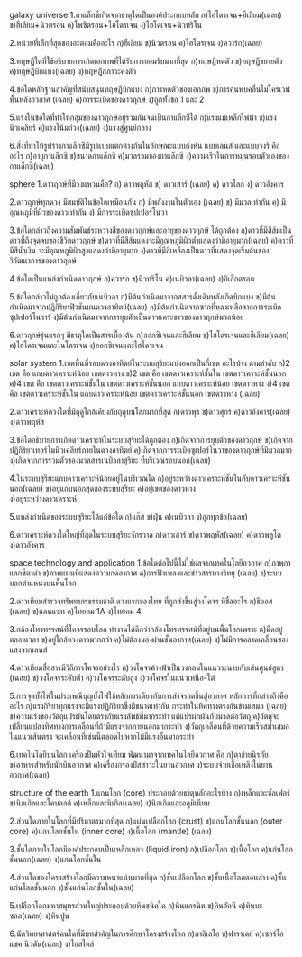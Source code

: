 galaxy universe
1.กาแล็กซีเกิดจากธาตุใดเป็นองค์ประกอบหลัก
ก)ไฮโดรเจน+ฮีเลียม(เฉลย)
ข)ฮีเลียม+นิวตรอน
ค)โพซิตรอน+ไฮโดรเจน
ง)ไฮโดเจน+นิวทริโน

2.หน่วยที่เล็กที่สุดของอะตอมคืออะไร
ก)ฮีเลียม 
ข)นิวตรอน 
ค)ไฮโดรเจน 
ง)ควาร์ก(เฉลย)

3.ทฤษฎีใดที่ใช้อธิบายการเกิดเอกภพที่ได้รับการยอมรับมากที่สุด
ก)ทฤษฎีหดตัว
ข)ทฤษฎีขยายตัว
ค)ทฤษฎีบิกแบง(เฉลย)
ง)ทฤษฎีสภาวะคงตัว

4.ข้อใดหลักฐานสำคัญที่สนับสนุนทฤษฎีบิกแบง
ก)การหดตัวของเอกภพ
ข)การค้นพบคลื่นไมโครเวฟพื้นหลังอวกาศ (เฉลย)
ค)การระเบิดของดาวฤกษ์
ง)ถูกทั้งข้อ 1 และ 2

5.แรงในข้อใดที่ทำให้กลุ่มของดาวฤกษ์อยู่รวมกันจนเป็นกาแล็กซีได้
ก)แรงแม่เหล็กไฟฟ้า
ข)แรงนิวเคลียร์
ค)แรงโน้มถ่วง(เฉลย)
ง)แรงสู่ศูนย์กลาง

6.สิ่งที่ทำให้รูปร่างกาแล็กซีมีรูปแบบแตกต่างกันในลักษณะแบบกังหัน แบบเลนส์ และแบบวงรี คืออะไร
ก)อายุกาแล็กซี
ข)ขนาดกาแล็กซี
ค)มวลรวมของกาแล็กซี
ง)ความเร็วในการหมุนรอบตัวเองของกาแล็กซี(เฉลย)


sphere
1.ดาวฤกษ์ที่มีวงแหวนคือ?
ก) ดาวพฤหัส
ข) ดาวเสาร์ (เฉลย)
ค) ดาวโลก
ง) ดาวอังคาร

2.ดาวฤกษ์ทุกดวง มีสมบัติในข้อใดเหมือนกัน
ก) มีพลังงานในตัวเอง (เฉลย)
ข) มีมวลเท่ากัน
ค) มีอุณหภูมิที่ผิวของดาวเท่ากัน
ง) มีการระเบิดซุปเปอร์โนวา

3.ข้อใดกล่าวถึงความสัมพันธ์ระหว่างสีของดาวฤกษ์และอายุของดาวฤกษ์ ได้ถูกต้อง
ก)ดาวที่มีสีส้มเป็นดาวที่ถึงจุดจบของชีวิตดาวฤกษ์
ข)ดาวที่มีสีส้มแดงจะมีอุณหภูมิผิวต่ำแสดงว่ามีอายุมาก(เฉลย)
ค)ดาวที่มีสีน้ำเงิน จะมีอุณหภูมิผิวสูงแสดงว่ามีอายุมาก
ง)ดาวที่มีสีเหลืองเป็นดาวที่แสดงจุดเริ่มต้นของวิวัฒนาการของดาวฤกษ์

4.ข้อใดเป็นแหล่งกำเนิดดาวฤกษ์
ก)ควาร์ก
ข)นิวทริโน
ค)เนบิวลา(เฉลย)
ง)อิเล็กตรอน

5.ข้อใดกล่าวไม่ถูกต้องเกี่ยวกับเนบิวลา
ก)มีต้นกำเนิดมาจากสสารดั้งเดิมหลังเกิดบิกแบง
ข)มีต้นกำเนิดมาจากปฏิกิริยาฟิวชันบนดวงอาทิตย์(เฉลย)
ค)มีต้นกำเนิดจากซากที่หลงเหลือจากการระเบิดซุปเปอร์โนวาร์
ง)มีต้นกำเนิดมาจากการยุบตัวเป็นดาวแคระขาวของดาวฤกษ์มวลน้อย

6.ดาวฤกษ์รุ่นแรกๆ มีธาตุใดเป็นสารเบื้องต้น
ก)ออกซิเจนและฮีเลียม
ข)ไฮโดรเจนและฮีเลียม(เฉลย)
ค)ไฮโดรเจนและไนโตรเจน
ง)ออกซิเจนและไฮโดรเจน


solar system
1.เขตพื้นที่รอบดวงอาทิตย์ในระบบสุริยะแบ่งออกเป็นกี่เขต อะไรบ้าง ตามลำดับ
ก)2  เขต  คือ  แถบดาวเคราะห์น้อย  เขตดาวหาง
ข)2  เขต  คือ  เขตดาวเคราะห์ชั้นใน  เขตดาวเคราะห์ชั้นนอก
ค)4  เขต  คือ  เขตดาวเคราะห์ชั้นใน  เขตดาวเคราะห์ชั้นนอก  แถบดาวเคราะห์น้อย  เขตดาวหาง
ง)4  เขต  คือ  เขตดาวเคราะห์ชั้นใน  แถบดาวเคราะห์น้อย  เขตดาวเคราะห์ชั้นนอก  เขตดาวหาง (เฉลย)

2.ดาวเคราะห์ดวงใดที่มีฤดูใกล้เคียงกับฤดูบนโลกมากที่สุด
ก)ดาวพุธ
ข)ดาวศุกร์
ค)ดาวอังคาร(เฉลย)
ง)ดาวพฤหัส

3.ข้อใดอธิบายการเกิดดาวเคราะห์ในระบบสุริยะได้ถูกต้อง
ก)เกิดจากการยุบตัวของดาวฤกษ์
ข)เกิดจากปฏิกิริยาเทอร์โมนิวเคลียร์ภายในดวงอาทิตย์
ค)เกิดจากการระเบิดซูเปอร์โนวาของดาวฤกษ์ที่มีมวลมาก
ง)เกิดจากการรวมตัวของมวลสารเนบิวลาสุริยะ ที่บริเวณรอบนอก(เฉลย)

4.ในระบบสุริยะแถบดาวเคราะห์น้อยอยู่ในบริเวณใด
ก)อยู่ระหว่างดาวเคราะห์ชั้นในกับดาวเคราะห์ชั้นนอก(เฉลย)
ข)อยู่แถบนอกสุดของระบบสุริยะ 
ค)อยู่เขตของดาวหาง  
ง)อยู่ระหว่างดาวเคราะห์

5.แหล่งกำเนิดของระบบสุริยะได้แก่ข้อใด
ก)แก๊ส
ข)ฝุ่น
ค)เนบิวลา
ง)ถูกทุกข้อ(เฉลย)

6.ดาวเคราะห์ดวงใดใหญ่ที่สุดในระบบสุริยะจักรวาล
ก)ดาวเสาร์
ข)ดาวพฤหัส(เฉลย)
ค)ดาวพลูโต
ง)ดาวอังคาร

space technology and application
1.ข้อใดต่อไปนี้ไม่ใช่ผลจากเทคโนโลยีอวกาศ
ก)ภาพกาแลกซีตาดำ
ข)ภาพแผนที่แสดงความกดอากาศ
ค)การฟังเพลงและข่าวสารทางวิทยุ (เฉลย)
ง)ระบบบอกตำแหน่งบนพื้นโลก

2.ดาวเทียมสำรวจทรัพยากรธรรมชาติ ดวงแรกของไทย ที่ถูกส่งขึ้นสู่วงโคจร มีชื่ออะไร
ก)ธีออส (เฉลย)
ข)แลนแซท
ค)ไทยคม 1A
ง)ไทยคม 4

3.กล้องโทรทรรศน์ที่โคจรรอบโลก ทำงานได้ดีกว่ากล้องโทรทรรศน์ที่อยู่บนพื้นโลกเพราะ
ก)มืดอยู่ตลอดเวลา
ข)อยู่ใกล้ดวงดาวมากกว่า
ค)ไม่ต้องมองผ่านชั้นอากาศ(เฉลย)
ง)ไม่มีการคลาดเคลื่อนของแสงจากเลนส์

4.ดาวเทียมสื่อสารมีวิถีการโคจรอย่างไร
ก)วงโคจรค้างฟ้าเป็นวงกลมในแนวระนาบกับเส้นศูนย์สูตร (เฉลย)
ข)วงโคจรระดับต่ำ
ค)วงโคจรระดับสูง
ง)วงโคจรในแนวเหนือ-ใต้

5.การจุดบั้งไฟในประเพณีบุญบั้งไฟใช้หลักการเดียวกับการส่งจรวดขึ้นสู่อวกาศ หลักการที่กล่าวถึงคืออะไร
ก)แรงกิริยาทุกแรงจะมีแรงปฏิกิริยาซึ่งมีขนาดเท่ากัน กระทำในทิศทางตรงกันข้ามเสมอ (เฉลย)
ข)ความเร่งของวัตถุแปรผันโดยตรงกับแรงลัพธ์ที่มากระทำ แต่แปรผกผันกับมวลต่อวัตถุ
ค)วัตถุจะเปลี่ยนแปลงทิศทางการเคลื่อนที่ถ้ามีแรงจากภายนอกมากระทำ
ง)วัตถุเคลื่อนที่ด้วยความเร็วสม่ำเสมอในแนวเส้นตรง จะเคลื่อนที่เช่นนี้ตลอดไปหากไม่มีแรงอื่นมากระทำ

6.เทคโนโลยีบนโลก เครื่องปั้มหัวใจเทียม พัฒนามาจากเทคโนโลยีอวกาศ คือ
ก)ตาข่ายนิรภัย
ข)อาหารสำหรับนักบินอวกาศ
ค)เครื่องกรองปัสสาวะในยานอวกาศ
ง)ระบบจ่ายเชื้อเพลิงในยานอวกาศ(เฉลย)

structure of the earth
1.แกนโลก (core) ประกอบด้วยธาตุหลักอะไรบ้าง
ก)เหล็กและซัลเฟอร์
ข)นิกเกิลและโคบอลต์
ค)เหล็กและนิเกิล(เฉลย)
ง)นิกเกิลและอลูมิเนียม

2.ส่วนใดภายในโลกที่มีปริมาตรมากที่สุด
ก)แผ่นเปลือกโลก (crust)
ข)แกนโลกชั้นนอก (outer core)
ค)แกนโลกชั้นใน (inner core)
ง)เนื้อโลก (mantle) (เฉลย)

3.ชั้นใดภายในโลกมีองค์ประกอบเป็นเหล็กเหลว (liquid iron)
ก)เปลือกโลก
ข)เนื้อโลก
ค)แก่นโลกชั้นนอก(เฉลย)
ง)แกนโลกชั้นใน

4.ส่วนใดของโครงสร้างโลกมีความหนาแน่นมากที่สุด
ก)ชั้นเปลือกโลก
ข)ชั้นเนื้อโลกตอนล่าง
ค)ชั้นแก่นโลกชั้นนอก
ง)ชั้นแก่นโลกชั้นใน(เฉลย)

5.เปลือกโลกมหาสมุทรส่วนใหญ่ประกอบด้วยหินชนิดใด
ก)หินแกรนิต
ข)หินอัคนี
ค)หินบะซอล(เฉลย)
ง)หินปูน

6.นักวิทยาศาสตร์คนใดที่มีบทสำคัญในการศึกษาโครงสร้างโลก
ก)กาลิเลโอ
ข)ฟาราเดย์
ค)เซอร์ไอแซค นิวตัน(เฉลย)
ง)ไอสไตล์


